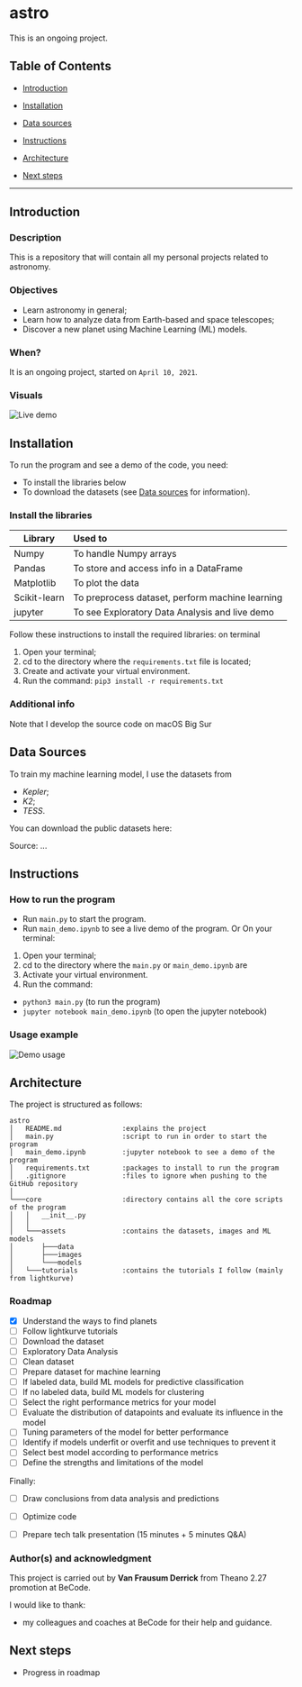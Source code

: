 # astro
This is an ongoing project.


## Table of Contents

- [Introduction](#introduction)

- [Installation](#installation)

- [Data sources](#data-sources)

- [Instructions](#instructions)

- [Architecture](#architecture)

- [Next steps](#next-steps)

---

## Introduction
### Description
This is a repository that will contain all my personal projects related to astronomy.

### Objectives
- Learn astronomy in general;
- Learn how to analyze data from Earth-based and space telescopes;
- Discover a new planet using Machine Learning (ML) models.

### When?
It is an ongoing project, started on `April 10, 2021`.

### Visuals
![Live demo](core/assets/images/live_demo.png)


## Installation
To run the program and see a demo of the code, you need:
- To install the libraries below
- To download the datasets (see [Data sources](#data-sources) for information).

### Install the libraries
| Library          | Used to                                        |
| ---------------- | :----------------------------------------------|
| Numpy            | To handle Numpy arrays                         |
| Pandas           | To store and access info in a DataFrame        |
| Matplotlib       | To plot the data                               |
| Scikit-learn     | To preprocess dataset, perform machine learning|
| jupyter          | To see Exploratory Data Analysis and live demo |


Follow these instructions to install the required libraries: on terminal
1. Open your terminal;
2. cd to the directory where the `requirements.txt` file is located;
3. Create and activate your virtual environment.
4. Run the command: 
```pip3 install -r requirements.txt```

### Additional info
Note that I develop the source code on macOS Big Sur

## Data Sources
To train my machine learning model, I use the datasets from
- *Kepler*;
- *K2*;
- *TESS*.

You can download the public datasets here: 

Source:
...

## Instructions
### How to run the program
- Run `main.py` to start the program.
- Run `main_demo.ipynb` to see a live demo of the program.
Or
On your terminal:
1. Open your terminal;
2. cd to the directory where the `main.py` or `main_demo.ipynb` are
3. Activate your virtual environment.
4. Run the command:
- `python3 main.py` (to run the program)
- `jupyter notebook main_demo.ipynb` (to open the jupyter notebook) 

### Usage example
![Demo usage](core/assets/images/demo_usage.png)



## Architecture
The project is structured as follows:

```
astro
│   README.md               :explains the project
│   main.py                 :script to run in order to start the program
│   main_demo.ipynb         :jupyter notebook to see a demo of the program
│   requirements.txt        :packages to install to run the program
│   .gitignore              :files to ignore when pushing to the GitHub repository
│
└───core                    :directory contains all the core scripts of the program
│   │   __init__.py
│   │
│   └───assets              :contains the datasets, images and ML models
│       ├───data
│       ├───images
│       └───models
│   └───tutorials           :contains the tutorials I follow (mainly from lightkurve)
```

### Roadmap
- [x] Understand the ways to find planets
- [ ] Follow lightkurve tutorials
- [ ] Download the dataset
- [ ] Exploratory Data Analysis
- [ ] Clean dataset
- [ ] Prepare dataset for machine learning
- [ ] If labeled data, build ML models for predictive classification
- [ ] If no labeled data, build ML models for clustering
- [ ] Select the right performance metrics for your model
- [ ] Evaluate the distribution of datapoints and evaluate its influence in the model
- [ ] Tuning parameters of the model for better performance
- [ ] Identify if models underfit or overfit and use techniques to prevent it
- [ ] Select best model according to performance metrics
- [ ] Define the strengths and limitations of the model

Finally:
- [ ] Draw conclusions from data analysis and predictions
- [ ] Optimize code
- [ ] Prepare tech talk presentation (15 minutes + 5 minutes Q&A)


### Author(s) and acknowledgment
This project is carried out by **Van Frausum Derrick** 
from Theano 2.27 promotion at BeCode.

I would like to thank:
- my colleagues and coaches at BeCode for their help and guidance.


## Next steps
- Progress in roadmap
